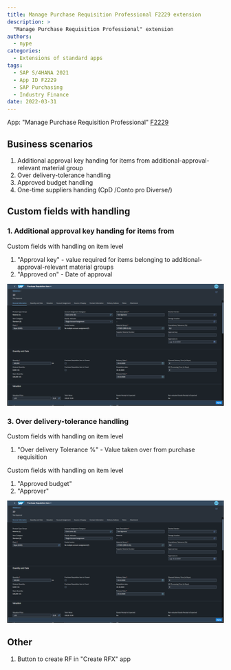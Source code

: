 ```yaml
---
title: Manage Purchase Requisition Professional F2229 extension
description: >
  "Manage Purchase Requisition Professional" extension
authors:
  - nype
categories:
  - Extensions of standard apps
tags:
  - SAP S/4HANA 2021
  - App ID F2229
  - SAP Purchasing
  - Industry Finance
date: 2022-03-31
---
```


<!-- more -->

App: "Manage Purchase Requisition Professional" [F2229]( https://fioriappslibrary.hana.ondemand.com/sap/fix/externalViewer/#/detail/Apps(%27F2229%27)/S23OP )

## Business scenarios
1. Additional approval key handing for items from additional-approval-relevant material group
3. Over delivery-tolerance handling
4. Approved budget handling
2. One-time suppliers handing (CpD /Conto pro Diverse/)

## Custom fields with handling

### 1. Additional approval key handing for items from 

Custom fields with handling on item level

1. "Approval key" - value required for items belonging to additional-approval-relevant material groups
2. "Approved on" - Date of approval

[![Extended SAP Fiori app R0002 ](R0002/F2229.png)](R0002/F2229.png)

### 3. Over delivery-tolerance handling
Custom fields with handling on item level

1. "Over delivery Tolerance %" - Value taken over from purchase requisition

Custom fields with handling on item level

1. "Approved budget"
2. "Approver"

[![Extended SAP Fiori app R0002 ](R0002/F2229.png)](R0002/F2229.png)
## Other

1. Button to create RF in "Create RFX" app
